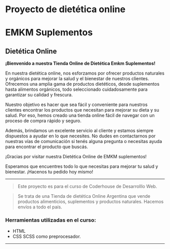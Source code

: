 # Proyecto de dietética online
# **EMKM Suplementos**
## **Dietética Online**

**¡Bienvenido a nuestra Tienda Online de Dietética Emkm Suplementos!**

En nuestra dietética online, nos esforzamos por ofrecer productos naturales y orgánicos para mejorar la salud y el bienestar de nuestros clientes. Ofrecemos una amplia gama de productos dietéticos, desde suplementos hasta alimentos orgánicos, todo seleccionado cuidadosamente para garantizar su calidad y frescura.

Nuestro objetivo es hacer que sea fácil y conveniente para nuestros clientes encontrar los productos que necesitan para mejorar su dieta y su salud. Por eso, hemos creado una tienda online fácil de navegar con un proceso de compra rápido y seguro.

Además, brindamos un excelente servicio al cliente y estamos siempre dispuestos a ayudar en lo que necesites. No dudes en contactarnos por nuestras vías de comunicación si tenés alguna pregunta o necesitas ayuda para encontrar el producto que buscás.

¡Gracias por visitar nuestra Dietética Online de EMKM suplementos!

 Esperamos que encuentres todo lo que necesitas para mejorar tu salud y bienestar. ¡Hacenos tu pedido hoy mismo!
 
 --------
> Este proyecto es para el curso de Coderhouse de Desarrolllo Web. 

> Se trata de una Tienda de dietética Online Argentina que vende productos alimenticios, suplementos y productos naturales. Hacemos envíos a todo el país.

### Herramientas utilizadas en el curso: 
- HTML
- CSS
SCSS como preprocesador. 

---




